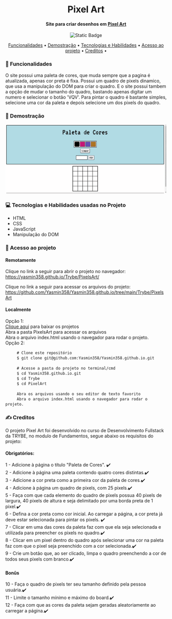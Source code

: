 <h1 align="center"> Pixel Art </h1>
<h4 align="center"> Site para criar desenhos em <a href="https://pt.wikipedia.org/wiki/Arte_pixel">Pixel Art</a> <br/>
  </h4>

<p align="center">
<img alt="Static Badge" src="https://img.shields.io/static/v1?label=STATUS&message=CONCLUIDO&color=blue&style=for-the-badge">
</p>

<p align="center">
  <a href="#funcionalidades">Funcionalidades</a> •
  <a href="#demostração">Demostração</a> •
  <a href="#tecnologias-habilidades">Tecnologias e Habilidades</a> •
  <a href="#acesso-ao-projeto">Acesso ao projeto</a> •
  <a href="#creditos">Creditos</a> •
</p>

 <h3 id="funcionalidades"> 🔨 Funcionalidades </h3>
 O site possui uma paleta de cores, que muda sempre que a pagina é atualizada, apenas cor preta é fixa.
 Possui um quadro de pixels dinamico, que usa a manipulação do DOM para criar o quadro.
 E o site possui tambem a opção de mudar o tamanho do quadro, bastando apenas digitar um numero e selecionar o botão 'VQV'. 
 Para pintar o quadro é bastante simples, selecione uma cor da paleta e depois selecione um dos pixels do quadro.

 <h3 id="demostração"> 🔭 Demostração </h3>
    <img src="Demo.gif" alt="PixelArt Demo" >   
 <h3 id="tecnologias-habilidades"> 💻 Tecnologias e Habilidades usadas no Projeto </h3>
   <ul>
     <li>HTML</li>
     <li>CSS</li>
     <li>JavaScript</li>
     <li>Manipulação do DOM</li>
   </ul>
   
 <h3 id="acesso-ao-projeto"> 📁 Acesso ao projeto </h3>
     <h4>Remotamente</h4>
       <p>Clique no link a seguir para abrir o projeto no navegador: <br/>
       <a href="https://yasmin358.github.io/Trybe/PixelsArt"/>https://yasmin358.github.io/Trybe/PixelsArt/</a>
       </p>
       <p>Clique no link a seguir para acessar os arquivos do projeto: <br/>
       <a href=<a href=https://github.com/Yasmin358/Yasmin358.github.io/tree/main/Trybe/PixelsArt"/>
         https://github.com/Yasmin358/Yasmin358.github.io/tree/main/Trybe/PixelsArt</a>
       </p>
     <h4>Localmente</h4>
      <p>
         Opção 1: <br/>
         <a href="https://github.com/Yasmin358/Yasmin358.github.io/archive/refs/heads/main.zip">
         Clique aqui</a> para baixar os projetos <br />
         Abra a pasta PixelsArt para acessar os arquivos <br />
         Abra o arquivo index.html usando o navegador para rodar o projeto. 
         <br/>
         Opção 2: <br />
      </p>
      
         # Clone este repositório
         $ git clone git@github.com:Yasmin358/Yasmin358.github.io.git

         # Acesse a pasta do projeto no terminal/cmd
         $ cd Yasmin358.github.io.git
         $ cd Trybe
         $ cd PixelArt
         
         Abra os arquivos usando o seu editor de texto favorito
         Abra o arquivo index.html usando o navegador para rodar o projeto.

 <h3 id="creditos"> ✍️ Creditos </h3>
  O projeto Pixel Art foi desenvolvido no curso de Desenvolvimento Fullstack da TRYBE, no modulo de Fundamentos, segue abaixo os requisitos do projeto:
   <h4>Obrigatórios:</h4>
   1 - Adicione à página o título "Paleta de Cores". ✔️ <br/>
   2 - Adicione à página uma paleta contendo quatro cores distintas.✔️ <br/>
   3 - Adicione a cor preta como a primeira cor da paleta de cores.✔️ <br/>
   4 - Adicione à página um quadro de pixels, com 25 pixels.✔️ <br/>
   5 - Faça com que cada elemento do quadro de pixels possua 40 pixels de largura, 40 pixels de altura e seja delimitado por uma borda preta de 1 pixel.✔️ <br/>
   6 - Defina a cor preta como cor inicial. Ao carregar a página, a cor preta já deve estar selecionada para pintar os pixels. ✔️ <br/>
   7 - Clicar em uma das cores da paleta faz com que ela seja selecionada e utilizada para preencher os pixels no quadro.✔️ <br/>
   8 - Clicar em um pixel dentro do quadro após selecionar uma cor na paleta faz com que o pixel seja preenchido com a cor selecionada.✔️ <br/>
   9 - Crie um botão que, ao ser clicado, limpa o quadro preenchendo a cor de todos seus pixels com branco.✔️ <br/>
   <h4>Bonûs</h4>
   10 - Faça o quadro de pixels ter seu tamanho definido pela pessoa usuária.✔️ <br/>
   11 - Limite o tamanho mínimo e máximo do board.✔️ <br/>
   12 - Faça com que as cores da paleta sejam geradas aleatoriamente ao carregar a página.✔️ <br/>
